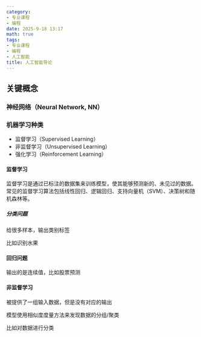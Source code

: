 ```yaml
---
category:
- 专业课程
- 编程
date: 2025-9-18 13:17
math: true
tags:
- 专业课程
- 编程
- 人工智能
title: 人工智能导论
---
```


## 关键概念

### 神经网络（Neural Network, NN）

### 机器学习种类

- 监督学习（Supervised Learning）
- 非监督学习（Unsupervised Learning）
- 强化学习（Reinforcement Learning）

#### 监督学习

监督学习是通过已标注的数据集来训练模型，使其能够预测新的、未见过的数据。常见的监督学习算法包括线性回归、逻辑回归、支持向量机（SVM）、决策树和随机森林等。

##### 分类问题

给很多样本，输出类别标签

比如识别水果

#### 回归问题

输出的是连续值，比如股票预测

#### 非监督学习

被提供了一组输入数据，但是没有对应的输出

模型使用相似度度量方法来发现数据的分组/聚类

比如对数据进行分类